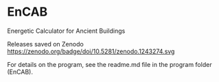 # EnCAB
Energetic Calculator for Ancient Buildings

Releases saved on Zenodo
https://zenodo.org/badge/doi/10.5281/zenodo.1243274.svg

For details on the program, see the readme.md file in the program folder (EnCAB).
